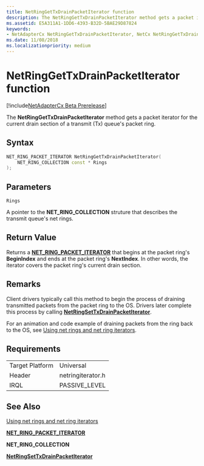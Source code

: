 ```yaml
---
title: NetRingGetTxDrainPacketIterator function
description: The NetRingGetTxDrainPacketIterator method gets a packet iterator for the current drain section of a transmit (Tx) queue's packet ring.
ms.assetid: E5A311A1-1DD6-4393-B32D-5BAE29D87824
keywords:
- NetAdapterCx NetRingGetTxDrainPacketIterator, NetCx NetRingGetTxDrainPacketIterator
ms.date: 11/08/2018
ms.localizationpriority: medium
---
```


# NetRingGetTxDrainPacketIterator function

[!include[NetAdapterCx Beta Prerelease](../netcx-beta-prerelease.md)]

The **NetRingGetTxDrainPacketIterator** method gets a packet iterator for the current drain section of a transmit (Tx) queue's packet ring.

## Syntax

```cpp
NET_RING_PACKET_ITERATOR NetRingGetTxDrainPacketIterator(
    NET_RING_COLLECTION const * Rings
);
```

## Parameters

`Rings`

A pointer to the **NET_RING_COLLECTION** struture that describes the transmit queue's net rings.

## Return Value

Returns a [**NET_RING_PACKET_ITERATOR**](net-ring-packet-iterator.md) that begins at the packet ring's **BeginIndex** and ends at the packet ring's **NextIndex**. In other words, the iterator covers the packet ring's current drain section. 

## Remarks

Client drivers typically call this method to begin the process of draining transmitted packets from the packet ring to the OS. Drivers later complete this process by calling [**NetRingSetTxDrainPacketIterator**](netringsettxdrainpacketiterator.md).

For an animation and code example of draining packets from the ring back to the OS, see [Using net rings and net ring iterators](using-net-rings-and-net-ring-iterators.md).

## Requirements

|  |  |
| --- | --- |
| Target Platform | Universal |
| Header | netringiterator.h |
| IRQL | PASSIVE_LEVEL |

## See Also

[Using net rings and net ring iterators](using-net-rings-and-net-ring-iterators.md)

[**NET_RING_PACKET_ITERATOR**](net-ring-packet-iterator.md)

**NET_RING_COLLECTION**

[**NetRingSetTxDrainPacketIterator**](netringsettxdrainpacketiterator.md)